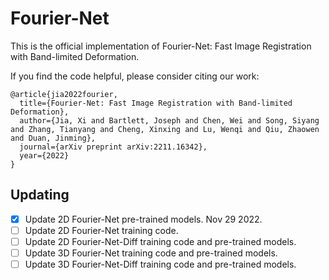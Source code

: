# Fourier-Net

This is the official implementation of Fourier-Net: Fast Image Registration with Band-limited Deformation.

If you find the code helpful, please consider citing our work:

```
@article{jia2022fourier,
  title={Fourier-Net: Fast Image Registration with Band-limited Deformation},
  author={Jia, Xi and Bartlett, Joseph and Chen, Wei and Song, Siyang and Zhang, Tianyang and Cheng, Xinxing and Lu, Wenqi and Qiu, Zhaowen and Duan, Jinming},
  journal={arXiv preprint arXiv:2211.16342},
  year={2022}
}
```

## Updating
- [x] Update 2D Fourier-Net pre-trained models. Nov 29 2022.
- [ ] Update 2D Fourier-Net training code.
- [ ] Update 2D Fourier-Net-Diff training code and pre-trained models.
- [ ] Update 3D Fourier-Net training code and pre-trained models.
- [ ] Update 3D Fourier-Net-Diff training code and pre-trained models.
